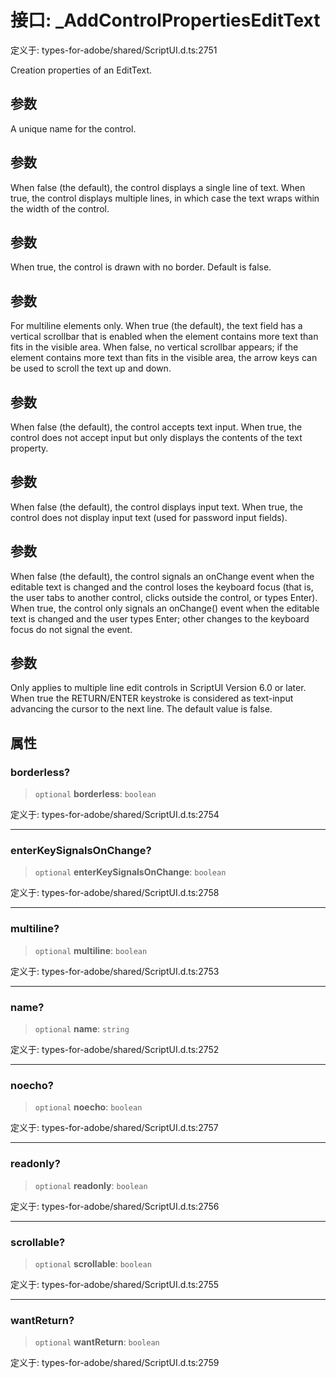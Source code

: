 # 接口: \_AddControlPropertiesEditText

定义于: types-for-adobe/shared/ScriptUI.d.ts:2751

Creation properties of an EditText.

## 参数

A unique name for the control.

## 参数

When false (the default), the control displays a single line of text. When true, the control displays multiple lines, in which case the text wraps within the width of the control.

## 参数

When true, the control is drawn with no border. Default is false.

## 参数

For multiline elements only. When true (the default), the text field has a vertical scrollbar that is enabled when the element contains more text than fits in the visible area. When false, no vertical scrollbar appears; if the element contains more text than fits in the visible area, the arrow keys can be used to scroll the text up and down.

## 参数

When false (the default), the control accepts text input. When true, the control does not accept input but only displays the contents of the text property.

## 参数

When false (the default), the control displays input text. When true, the control does not display input text (used for password input fields).

## 参数

When false (the default), the control signals an onChange event when the editable text is changed and the control loses the keyboard focus (that is, the user tabs to another control, clicks outside the control, or types Enter). When true, the control only signals an onChange() event when the editable text is changed and the user types Enter; other changes to the keyboard focus do not signal the event.

## 参数

Only applies to multiple line edit controls in ScriptUI Version 6.0 or later. When true the RETURN/ENTER keystroke is considered as text-input advancing the cursor to the next line. The default value is false.

## 属性

### borderless?

> `optional` **borderless**: `boolean`

定义于: types-for-adobe/shared/ScriptUI.d.ts:2754

***

### enterKeySignalsOnChange?

> `optional` **enterKeySignalsOnChange**: `boolean`

定义于: types-for-adobe/shared/ScriptUI.d.ts:2758

***

### multiline?

> `optional` **multiline**: `boolean`

定义于: types-for-adobe/shared/ScriptUI.d.ts:2753

***

### name?

> `optional` **name**: `string`

定义于: types-for-adobe/shared/ScriptUI.d.ts:2752

***

### noecho?

> `optional` **noecho**: `boolean`

定义于: types-for-adobe/shared/ScriptUI.d.ts:2757

***

### readonly?

> `optional` **readonly**: `boolean`

定义于: types-for-adobe/shared/ScriptUI.d.ts:2756

***

### scrollable?

> `optional` **scrollable**: `boolean`

定义于: types-for-adobe/shared/ScriptUI.d.ts:2755

***

### wantReturn?

> `optional` **wantReturn**: `boolean`

定义于: types-for-adobe/shared/ScriptUI.d.ts:2759
